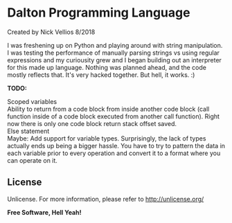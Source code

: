 # Dalton Programming Language

Created by Nick Vellios
8/2018

I was freshening up on Python and playing around with string manipulation.
I was testing the performance of manually parsing strings vs using regular
expressions and my curiousity grew and I began building out an interpreter
for this made up language.  Nothing was planned ahead, and the code mostly
reflects that.  It's very hacked together.  But hell, it works.  :)

**TODO:**

Scoped variables\
Ability to return from a code block from inside another code block (call function inside of a code block executed from another call function).  Right now there is only one code block return stack offset saved.\
Else statement\
Maybe: Add support for variable types.  Surprisingly, the lack of types actually ends up being a bigger hassle.  You have to try to pattern the data in each variable prior to every operation and convert it to a format where you can operate on it.

License
----

Unlicense.  For more information, please refer to <http://unlicense.org/>


**Free Software, Hell Yeah!**